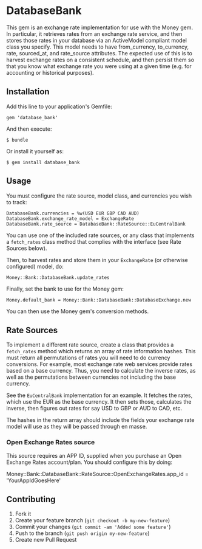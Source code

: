 # DatabaseBank

This gem is an exchange rate implementation for use with the Money gem. In
particular, it retrieves rates from an exchange rate service, and then stores
those rates in your database via an ActiveModel compliant model class you
specify. This model needs to have from_currency, to_currency, rate, sourced_at,
and rate_source attributes. The expected use of this is to harvest exchange rates on
a consistent schedule, and then persist them so that you know what exchange
rate you were using at a given time (e.g. for accounting or historical purposes).

## Installation

Add this line to your application's Gemfile:

    gem 'database_bank'

And then execute:

    $ bundle

Or install it yourself as:

    $ gem install database_bank

## Usage

You must configure the rate source, model class, and currencies you wish to track:

    DatabaseBank.currencies = %w(USD EUR GBP CAD AUD)
    DatabaseBank.exchange_rate_model = ExchangeRate
    DatabaseBank.rate_source = DatabaseBank::RateSource::EuCentralBank

You can use one of the included rate sources, or any class that implements a `fetch_rates`
class method that complies with the interface (see Rate Sources below).

Then, to harvest rates and store them in your `ExchangeRate` (or otherwise configured)
model, do:

    Money::Bank::DatabaseBank.update_rates

Finally, set the bank to use for the Money gem:

    Money.default_bank = Money::Bank::DatabaseBank::DatabaseExchange.new

You can then use the Money gem's conversion methods.

## Rate Sources

To implement a different rate source, create a class that provides a `fetch_rates` method
which returns an array of rate information hashes. This must return all permutations of
rates you will need to do currency conversions. For example, most exchange rate web
services provide rates based on a base currency. Thus, you need to calculate the inverse
rates, as well as the permutations between currencies not including the base currency.

See the `EuCentralBank` implementation for an example. It fetches the rates, which use the
EUR as the base currency. It then sets those, calculates the inverse, then figures out
rates for say USD to GBP or AUD to CAD, etc.

The hashes in the return array should include the fields your exchange rate model will
use as they will be passed through en masse.

### Open Exchange Rates source

This source requires an APP ID, supplied when you purchase an Open Exchange Rates account/plan.
You should configure this by doing:

Money::Bank::DatabaseBank::RateSource::OpenExchangeRates.app_id = 'YourAppIdGoesHere'


## Contributing

1. Fork it
2. Create your feature branch (`git checkout -b my-new-feature`)
3. Commit your changes (`git commit -am 'Added some feature'`)
4. Push to the branch (`git push origin my-new-feature`)
5. Create new Pull Request
